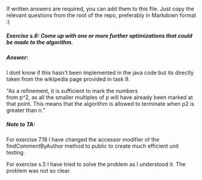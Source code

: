 If written answers are required, you can add them to this file. Just copy the relevant questions from the root of the repo, preferably in Markdown format :)

##### Exercise s.6: Come up with one or more further optimizations that could be made to the algorithm. 

##### Answer: 
I dont know if this hasn't been implemented in the java code
but its directly taken from the wikipedia page provided in 
task 9. 

"As a refinement, it is sufficient to mark the numbers  
from p^2, as all the smaller multiples of p will have 
already been marked at that point. This means that the 
algorithm is allowed to terminate when 
p2 is greater than n."



##### Note to TA:

For exercise 7.18 I have changed the accessor modifier of the 
findCommentByAuthor method to public to create much efficient 
unit testing. 

For exercise s.5 I have tried to solve the problem as I understood it.
The problem was not so clear. 

